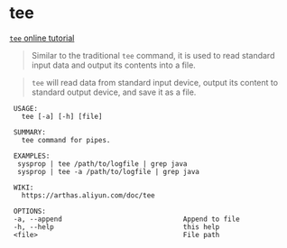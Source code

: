 tee
===

[`tee` online tutorial](https://arthas.aliyun.com/doc/arthas-tutorials.html?language=en&id=command-tee)

> Similar to the traditional `tee` command, it is used to read standard input data and output its contents into a file.

> `tee` will read data from standard input device, output its content to standard output device, and save it as a file.


```
 USAGE:
   tee [-a] [-h] [file]

 SUMMARY:
   tee command for pipes.

 EXAMPLES:
  sysprop | tee /path/to/logfile | grep java
  sysprop | tee -a /path/to/logfile | grep java

 WIKI:
   https://arthas.aliyun.com/doc/tee

 OPTIONS:
 -a, --append                              Append to file
 -h, --help                                this help
 <file>                                    File path
```